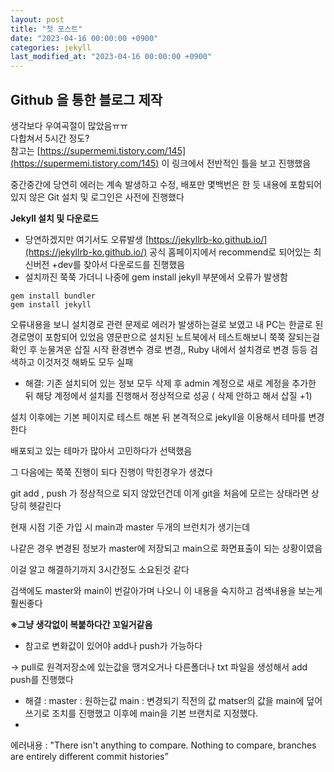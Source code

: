 ```yaml
---
layout: post
title: "첫 포스트"
date: "2023-04-16 00:00:00 +0900"
categories: jekyll
last_modified_at: "2023-04-16 00:00:00 +0900"
---
```


Github 을 통한 블로그 제작 
--
생각보다 우여곡절이 많았음ㅠㅠ<br/>
다합쳐서 5시간 정도?<br/>
참고는 [https://supermemi.tistory.com/145](https://supermemi.tistory.com/145) 이 링크에서 전반적인 틀을 보고 진행했음<br/>

중간중간에 당연히 에러는 계속 발생하고 수정, 배포만 몇백번은 한 듯
내용에 포함되어 있지 않은 Git 설치 및 로그인은 사전에 진행했다<br/>

**Jekyll 설치 및 다운로드** 
- 당연하겠지만 여기서도 오류발생 [https://jekyllrb-ko.github.io/](https://jekyllrb-ko.github.io/) 공식 홈페이지에서 recommend로 되어있는 최신버전 +dev를 찾아서 다운로드를 진행했음
- 설치까진 쭉쭉 가더니 나중에 gem install jekyll 부분에서 오류가 발생함<br/>

```
gem install bundler
gem install jekyll
```

오류내용을 보니 설치경로 관련 문제로 에러가 발생하는걸로 보였고 내 PC는 한글로 된 경로명이 포함되어 있었음
영문판으로 설치된 노트북에서 테스트해보니 쭉쭉 잘되는걸 확인 후 눈물겨운 삽질 시작
환경변수 경로 변경,, Ruby 내에서 설치경로 변경 등등 검색하고 이것저것 해봐도 모두 실패
- 해결: 기존 설치되어 있는 정보 모두 삭제 후 admin 계정으로 새로 계정을 추가한 뒤 해당 계정에서 설치를 진행해서 정상적으로 성공 ( 삭제 안하고 해서 삽질 +1)

설치 이후에는 기본 페이지로 테스트 해본 뒤 본격적으로  jekyll을 이용해서 테마를 변경한다

배포되고 있는 테마가 많아서 고민하다가 선택했음

그 다음에는 쭉쭉 진행이 되다 진행이 막힌경우가 생겼다

git add , push 가 정상적으로 되지 않았던건데 이게 git을 처음에 모르는 상태라면 상당히 헷갈린다

현재 시점 기준 가입 시 main과 master 두개의 브런치가 생기는데 

나같은 경우 변경된 정보가 master에 저장되고 main으로 화면표출이 되는 상황이였음

이걸 알고 해결하기까지 3시간정도 소요된것 같다

검색에도 master와 main이 번갈아가며 나오니 이 내용을 숙지하고 검색내용을 보는게 훨씬좋다

__※그냥 생각없이 복붙하다간 꼬일거같음__

- 참고로 변화값이 있어야 add나 push가 가능하다

→ pull로 원격저장소에 있는값을 땡겨오거나 다른폴더나 txt 파일을 생성해서 add push를 진행했다

- 해결 : master : 원하는값 main : 변경되기 직전의 값
matser의 값을 main에 덮어쓰기로 조치를 진행했고 이후에 main을 기본 브랜치로 지정했다.
- 

에러내용 : "There isn't anything to compare. Nothing to compare, branches are entirely different commit histories”
